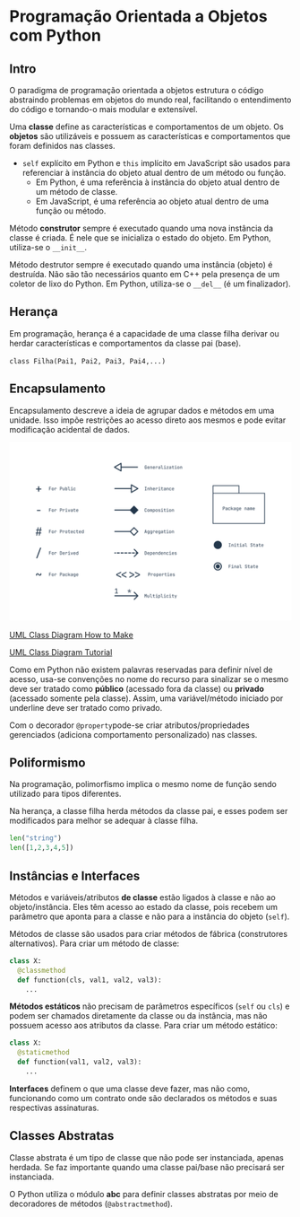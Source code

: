 # Programação Orientada a Objetos com Python

## Intro

O paradigma de programação orientada a objetos estrutura o código abstraindo problemas em objetos do mundo real, facilitando o entendimento do código e tornando-o mais modular e extensível.

Uma **classe** define as características e comportamentos de um objeto. Os **objetos** são utilizáveis e possuem as características e comportamentos que foram definidos nas classes.

- `self` explícito em Python e `this` implícito em JavaScript são usados para referenciar à instância do objeto atual dentro de um método ou função.
  - Em Python, é uma referência à instância do objeto atual dentro de um método de classe.
  - Em JavaScript, é uma referência ao objeto atual dentro de uma função ou método.

Método **construtor** sempre é executado quando uma nova instância da classe é criada. É nele que se inicializa o estado do objeto. Em Python, utiliza-se o `__init__`.

Método destrutor sempre é executado quando uma instância (objeto) é destruída. Não são tão necessários quanto em C++ pela presença de um coletor de lixo do Python. Em Python, utiliza-se o `__del__` (é um finalizador).

## Herança

Em programação, herança é a capacidade de uma classe filha derivar ou herdar características e comportamentos da classe pai (base).

`class Filha(Pai1, Pai2, Pai3, Pai4,...)`

## Encapsulamento

Encapsulamento descreve a ideia de agrupar dados e métodos em uma unidade. Isso impõe restrições ao acesso direto aos mesmos e pode evitar modificação acidental de dados.

![UML](./assets/uml.webp)

[UML Class Diagram How to Make](https://slickplan.com/blog/how-to-make-a-uml-diagram)

[UML Class Diagram Tutorial](https://www.visual-paradigm.com/guide/uml-unified-modeling-language/uml-class-diagram-tutorial/)

Como em Python não existem palavras reservadas para definir nível de acesso, usa-se convenções no nome do recurso para sinalizar se o mesmo deve ser tratado como **público** (acessado fora da classe) ou **privado** (acessado somente pela classe). Assim, uma variável/método iniciado por underline deve ser tratado como privado.

Com o decorador `@property`pode-se criar atributos/propriedades gerenciados (adiciona comportamento personalizado) nas classes.

## Poliformismo

Na programação, polimorfismo implica o mesmo nome de função sendo utilizado para tipos diferentes.

Na herança, a classe filha herda métodos da classe pai, e esses podem ser modificados para melhor se adequar à classe filha.

```python
len("string")
len([1,2,3,4,5])
```

## Instâncias e Interfaces

Métodos e variáveis/atributos **de classe** estão ligados à classe e não ao objeto/instância. Eles têm acesso ao estado da classe, pois recebem um parâmetro que aponta para a classe e não para a instância do objeto (`self`).

Métodos de classe são usados para criar métodos de fábrica (construtores alternativos). Para criar um método de classe:

```python
class X:
  @classmethod
  def function(cls, val1, val2, val3):
    ...
```

**Métodos estáticos** não precisam de parâmetros específicos (`self` ou `cls`) e podem ser chamados diretamente da classe ou da instância, mas não possuem acesso aos atributos da classe. Para criar um método estático:

```python
class X:
  @staticmethod
  def function(val1, val2, val3):
    ...
```

**Interfaces** definem o que uma classe deve fazer, mas não como, funcionando como um contrato onde são declarados os métodos e suas respectivas assinaturas.

## Classes Abstratas

Classe abstrata é um tipo de classe que não pode ser instanciada, apenas herdada. Se faz importante quando uma classe pai/base não precisará ser instanciada.

O Python utiliza o módulo **abc** para definir classes abstratas por meio de decoradores de métodos (`@abstractmethod`).
